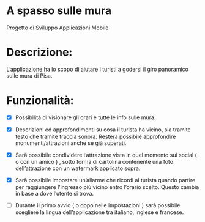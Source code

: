 # A spasso sulle mura
Progetto di Sviluppo Applicazioni Mobile

# Descrizione:
L’applicazione ha lo scopo di aiutare i turisti a godersi il giro panoramico sulle mura di Pisa.

# Funzionalità:
- [x] Possibilità di visionare gli orari e tutte le info sulle mura. 
- [x] Descrizioni ed approfondimenti su cosa il turista ha vicino, sia tramite testo che tramite 
  traccia sonora. Resterà possibile approfondire monumenti/attrazioni anche se già
  superati.
- [x] Sarà possibile condividere l’attrazione vista in quel momento sui social ( o con un amico
  ) , sotto forma di cartolina contenente una foto dell’attrazione con un watermark applicato sopra.
- [x] Sarà possibile impostare un’allarme che ricordi al turista quando partire per raggiungere
  l’ingresso più vicino entro l’orario scelto. Questo cambia in base a dove l’utente si trova.
  
- [ ] Durante il primo avvio ( o dopo nelle impostazioni ) sarà possibile scegliere la lingua
  dell’applicazione tra italiano, inglese e francese.
